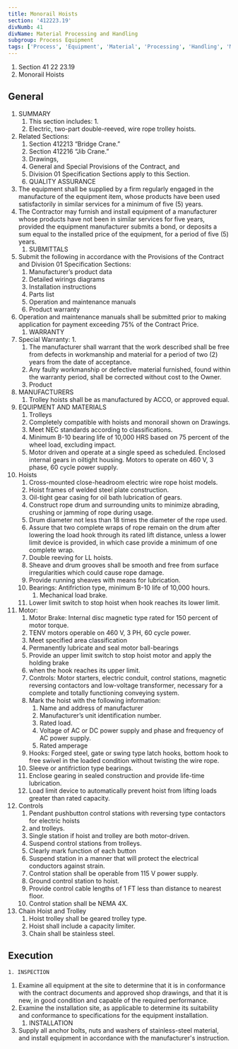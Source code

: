 ```yaml
---
title: Monorail Hoists
section: '412223.19'
divNumb: 41
divName: Material Processing and Handling
subgroup: Process Equipment
tags: ['Process', 'Equipment', 'Material', 'Processing', 'Handling', 'Monorail', 'Hoists']
---
```


   1. Section 41 22 23.19 
   1. Monorail Hoists

## General

1. SUMMARY
   1. This section includes:
      1. 
	1. Electric, two-part double-reeved, wire rope trolley hoists.
2. Related Sections:
	1. Section 412213 “Bridge Crane.”
	2. Section 412216 “Jib Crane.”
	3. Drawings, 
	4. General and Special Provisions of the Contract, and 
	5. Division 01 Specification Sections apply to this Section.
	6. QUALITY ASSURANCE
3. The equipment shall be supplied by a firm regularly engaged in the manufacture of the equipment item, whose products have been used satisfactorily in similar services for a minimum of five (5) years.
4. The Contractor may furnish and install equipment of a manufacturer whose products have not been in similar services for five years, provided the equipment manufacturer submits a bond, or deposits a sum equal to the installed price of the equipment, for a period of five (5) years.
	1. SUBMITTALS
5. Submit the following in accordance with the Provisions of the Contract and Division 01 Specification Sections:
	1. Manufacturer’s product data
	2. Detailed wirings diagrams
	3. Installation instructions
	4. Parts list
	5. Operation and maintenance manuals
	6. Product warranty
6. Operation and maintenance manuals shall be submitted prior to making application for payment exceeding 75% of the Contract Price.
	1. WARRANTY
7. Special Warranty:
      1. 
	1. The manufacturer shall warrant that the work described shall be free from defects in workmanship and material for a period of two (2) years from the date of acceptance. 
	2. Any faulty workmanship or defective material furnished, found within the warranty period, shall be corrected without cost to the Owner.
   1. Product
1. MANUFACTURERS
   1. Trolley hoists shall be as manufactured by ACCO, or approved equal.
2. EQUIPMENT AND MATERIALS
   1. Trolleys
	1. Completely compatible with hoists and monorail shown on Drawings.
	2. Meet NEC standards according to classifications.
	3. Minimum B-10 bearing life of 10,000 HRS based on 75 percent of the wheel load, excluding impact.
	4. Motor driven and operate at a single speed as scheduled. Enclosed internal gears in oiltight housing. Motors to operate on 460 V, 3 phase, 60 cycle power supply.
2. Hoists
	1. Cross-mounted close-headroom electric wire rope hoist models.
	2. Hoist frames of welded steel plate construction.
	3. Oil-tight gear casing for oil bath lubrication of gears.
	4. Construct rope drum and surrounding units to minimize abrading, crushing or jamming of rope during usage.
	5. Drum diameter not less than 18 times the diameter of the rope used.
	6. Assure that two complete wraps of rope remain on the drum after lowering the load hook through its rated lift distance, unless a lower limit device is provided, in which case provide a minimum of one complete wrap.
	7. Double reeving for LL hoists.
	8. Sheave and drum grooves shall be smooth and free from surface irregularities which could cause rope damage.
	9. Provide running sheaves with means for lubrication.
	10. Bearings: Antifriction type, minimum B-10 life of 10,000 hours.
		1. Mechanical load brake.
	11. Lower limit switch to stop hoist when hook reaches its lower limit.
3. Motor:
	1. Motor Brake: Internal disc magnetic type rated for 150 percent of motor torque.
	2. TENV motors operable on 460 V, 3 PH, 60 cycle power.
	3. Meet specified area classification
	4. Permanently lubricate and seal motor ball-bearings
	5. Provide an upper limit switch to stop hoist motor and apply the holding brake
	6. when the hook reaches its upper limit.
	7. Controls: Motor starters, electric conduit, control stations, magnetic reversing contactors and low-voltage transformer, necessary for a complete and totally functioning conveying system.
	8. Mark the hoist with the following information:
		1. Name and address of manufacturer
		2. Manufacturer’s unit identification number.
		3. Rated load.
		4. Voltage of AC or DC power supply and phase and frequency of AC power supply.
		5. Rated amperage
	9. Hooks: Forged steel, gate or swing type latch hooks, bottom hook to free swivel in the loaded condition without twisting the wire rope.
	10. Sleeve or antifriction type bearings.
	11. Enclose gearing in sealed construction and provide life-time lubrication.
	12. Load limit device to automatically prevent hoist from lifting loads greater than rated capacity.
4. Controls
	1. Pendant pushbutton control stations with reversing type contactors for electric hoists
	2. and trolleys.
	3. Single station if hoist and trolley are both motor-driven.
	4. Suspend control stations from trolleys.
	5. Clearly mark function of each button
	6. Suspend station in a manner that will protect the electrical conductors against strain.
	7. Control station shall be operable from 115 V power supply.
	8. Ground control station to hoist.
	9. Provide control cable lengths of 1 FT less than distance to nearest floor.
	10. Control station shall be NEMA 4X.
5. Chain Hoist and Trolley
	1. Hoist trolley shall be geared trolley type.
	2. Hoist shall include a capacity limiter.
	3. Chain shall be stainless steel.

## Execution


	1. INSPECTION
   1. Examine all equipment at the site to determine that it is in conformance with the contract documents and approved shop drawings, and that it is new, in good condition and capable of the required performance.
2. Examine the installation site, as applicable to determine its suitability and conformance to specifications for the equipment installation.
	1. INSTALLATION
3. Supply all anchor bolts, nuts and washers of stainless-steel material, and install equipment in accordance with the manufacturer's instruction.

